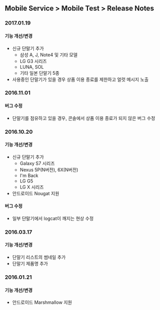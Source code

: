 ## Mobile Service > Mobile Test > Release Notes

### 2017.01.19
#### 기능 개선/변경
* 신규 단말기 추가
    * 삼성 A, J, Note4 및 기타 모델
    * LG G3 시리즈
    * LUNA, SOL
    * 기타 일본 단말기 5종
* 사용중인 단말기가 있을 경우 상품 이용 종료를 제한하고 얼럿 메시지 노출

### 2016.11.01
#### 버그 수정
* 단말기를 점유하고 있을 경우, 콘솔에서 상품 이용 종료가 되지 않은 버그 수정

### 2016.10.20
#### 기능 개선/변경
* 신규 단말기 추가
    * Galaxy S7 시리즈
    * Nexus 5P(N버전), 6X(N버전)
    * I'm Back
    * LG G5
    * LG X 시리즈
* 안드로이드 Nougat 지원

#### 버그 수정
* 일부 단말기에서 logcat이 깨지는 현상 수정


### 2016.03.17
#### 기능 개선/변경
* 단말기 리스트의 썸네일 추가
* 단말기 제품명 추가


### 2016.01.21
#### 기능 개선/변경
* 안드로이드 Marshmallow 지원
